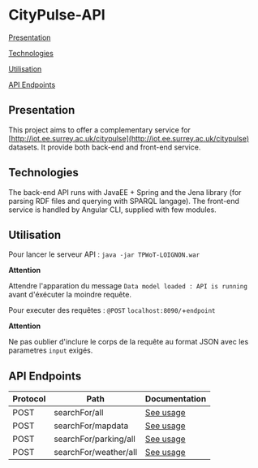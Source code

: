 
# CityPulse-API

[Presentation](#presentation)

[Technologies](#technologies)

[Utilisation](#utilisation)

[API Endpoints](#api-endpoints)


## Presentation

This project aims to offer a complementary service for [http://iot.ee.surrey.ac.uk/citypulse](http://iot.ee.surrey.ac.uk/citypulse) datasets.
It provide both back-end and front-end service.

## Technologies

The back-end API runs with JavaEE + Spring and the Jena library (for parsing RDF files and querying with SPARQL langage).
The front-end service is handled by Angular CLI, supplied with few modules.

## Utilisation

Pour lancer le serveur API : `java -jar TPWoT-LOIGNON.war`

**Attention** 

Attendre l'apparation du message `Data model loaded : API is running` avant d'éxécuter la moindre requête.



Pour executer des requêtes : `@POST` `localhost:8090/`+`endpoint`

**Attention**

Ne pas oublier d'inclure le corps de la requête au format JSON avec les parametres `input` exigés.

## API Endpoints


| Protocol  | Path  | Documentation  |
|---|---|---|
| POST  | searchFor/all  | [See usage](https://github.com/LucasL13/citypulse-api/blob/master/documentation/searchFor.all.md)  |
| POST  | searchFor/mapdata  | [See usage](https://github.com/LucasL13/citypulse-api/blob/master/documentation/searchFor.mapdata.md) |
| POST  | searchFor/parking/all  | [See usage](https://github.com/LucasL13/citypulse-api/blob/master/documentation/searchFor.parking.all.md)  |
| POST  | searchFor/weather/all  | [See usage](https://github.com/LucasL13/citypulse-api/blob/master/documentation/searchFor.weather.all.md) |

